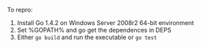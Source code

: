 To repro:

1. Install Go 1.4.2 on Windows Server 2008r2 64-bit environment
2. Set %GOPATH% and go get the dependences in DEPS
3. Either `go build` and run the executable or `go test`
